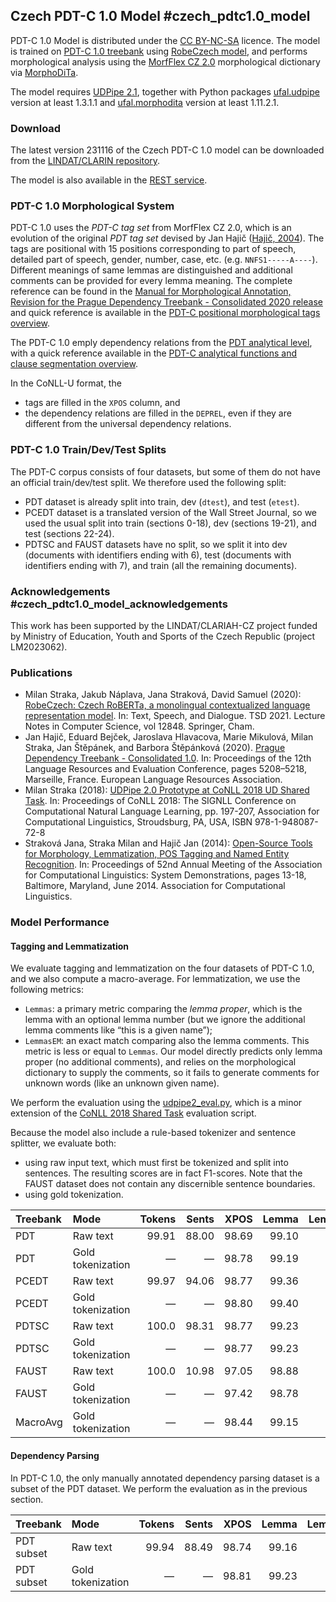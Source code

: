 ## Czech PDT-C 1.0 Model #czech_pdtc1.0_model

PDT-C 1.0 Model is distributed under the
[CC BY-NC-SA](https://creativecommons.org/licenses/by-nc-sa/4.0/) licence.
The model is trained on [PDT-C 1.0 treebank](https://hdl.handle.net/11234/1-3185)
using [RobeCzech model](https://hdl.handle.net/11234/1-3691), and performs
morphological analysis using the [MorfFlex CZ 2.0](https://hdl.handle.net/11234/1-4794)
morphological dictionary via [MorphoDiTa](https://ufal.mff.cuni.cz/morphodita).

The model requires [UDPipe 2.1](https://ufal.mff.cuni.cz/udpipe/2), together
with Python packages [ufal.udpipe](https://pypi.org/project/ufal.udpipe/)
version at least 1.3.1.1 and [ufal.morphodita](https://pypi.org/project/ufal.morphodita/)
version at least 1.11.2.1.

### Download

The latest version 231116 of the Czech PDT-C 1.0 model
can be downloaded from the [LINDAT/CLARIN repository](http://hdl.handle.net/11234/1-5293).

The model is also available in the [REST service](https://lindat.mff.cuni.cz/services/udpipe/).

### PDT-C 1.0 Morphological System

PDT-C 1.0 uses the _PDT-C tag set_ from MorfFlex CZ 2.0, which is an evolution
of the original _PDT tag set_ devised by Jan Hajič
([Hajič, 2004](https://books.google.cz/books?id=sB63AAAACAAJ)).
The tags are positional with 15 positions corresponding to part of speech,
detailed part of speech, gender, number, case, etc. (e.g. `NNFS1-----A----`).
Different meanings of same lemmas are distinguished and additional comments can
be provided for every lemma meaning. The complete reference can be found in the
[Manual for Morphological Annotation, Revision for the Prague Dependency
Treebank - Consolidated 2020 release](https://ufal.mff.cuni.cz/techrep/tr64.pdf)
and quick reference is available in the [PDT-C positional morphological tags
overview](https://ufal.mff.cuni.cz/pdt-c/publications/Appendix_M_Tags_2020.pdf).

The PDT-C 1.0 emply dependency relations from the [PDT analytical
level](https://ufal.mff.cuni.cz/pdt-c/publications/PDT20-a-man-en.pdf), with
a quick reference available in the [PDT-C analytical functions and clause
segmentation overview](http://ufal.mff.cuni.cz/pdt-c/publications/Appendix_A_Tags_2020.pdf).

In the CoNLL-U format, the
- tags are filled in the `XPOS` column, and
- the dependency relations are filled in the `DEPREL`, even if they are
  different from the universal dependency relations.

### PDT-C 1.0 Train/Dev/Test Splits

The PDT-C corpus consists of four datasets, but some of them do not have
an official train/dev/test split. We therefore used the following split:

- PDT dataset is already split into train, dev (`dtest`), and test (`etest`).
- PCEDT dataset is a translated version of the Wall Street Journal, so we used
  the usual split into train (sections 0-18), dev (sections 19-21), and test
  (sections 22-24).
- PDTSC and FAUST datasets have no split, so we split it into dev (documents
  with identifiers ending with 6), test (documents with identifiers ending with 7),
  and train (all the remaining documents).

### Acknowledgements #czech_pdtc1.0_model_acknowledgements

This work has been supported by the LINDAT/CLARIAH-CZ project funded by Ministry
of Education, Youth and Sports of the Czech Republic (project LM2023062).

### Publications

- Milan Straka, Jakub Náplava, Jana Straková, David Samuel (2020): [RobeCzech: Czech RoBERTa, a monolingual contextualized language representation model](https://doi.org/10.1007/978-3-030-83527-9_17). In: Text, Speech, and Dialogue. TSD 2021. Lecture Notes in Computer Science, vol 12848. Springer, Cham.
- Jan Hajič, Eduard Bejček, Jaroslava Hlavacova, Marie Mikulová, Milan Straka, Jan Štěpánek, and Barbora Štěpánková (2020). [Prague Dependency Treebank - Consolidated 1.0](https://aclanthology.org/2020.lrec-1.641.pdf). In: Proceedings of the 12th Language Resources and Evaluation Conference, pages 5208–5218, Marseille, France. European Language Resources Association.
- Milan Straka (2018): [UDPipe 2.0 Prototype at CoNLL 2018 UD Shared Task](https://www.aclweb.org/anthology/K18-2020/). In: Proceedings of CoNLL 2018: The SIGNLL Conference on Computational Natural Language Learning, pp. 197-207, Association for Computational Linguistics, Stroudsburg, PA, USA, ISBN 978-1-948087-72-8
- Straková Jana, Straka Milan and Hajič Jan (2014): [Open-Source Tools for Morphology, Lemmatization, POS Tagging and Named Entity Recognition](https://aclanthology.org/P14-5003/). In: Proceedings of 52nd Annual Meeting of the Association for Computational Linguistics: System Demonstrations, pages 13-18, Baltimore, Maryland, June 2014. Association for Computational Linguistics.

### Model Performance

#### Tagging and Lemmatization

We evaluate tagging and lemmatization on the four datasets of PDT-C 1.0,
and we also compute a macro-average. For lemmatization, we use the following
metrics:
- `Lemmas`: a primary metric comparing the _lemma proper_, which is the lemma
  with an optional lemma number (but we ignore the additional lemma comments
  like “this is a given name”);
- `LemmasEM`: an exact match comparing also the lemma comments. This metric is
  less or equal to `Lemmas`. Our model directly predicts only lemma proper (no
  additional comments), and relies on the morphological dictionary to supply the
  comments, so it fails to generate comments for unknown words (like an unknown
  given name).

We perform the evaluation using the
[udpipe2_eval.py](https://github.com/ufal/udpipe/blob/udpipe-2/udpipe2_eval.py),
which is a minor extension of the [CoNLL 2018 Shared
Task](https://universaldependencies.org/conll18/evaluation.html) evaluation
script.

Because the model also include a rule-based tokenizer and sentence splitter,
we evaluate both:
- using raw input text, which must first be tokenized and split into sentences.
  The resulting scores are in fact F1-scores. Note that the FAUST dataset does
  not contain any discernible sentence boundaries.
- using gold tokenization.

| Treebank | Mode              | Tokens | Sents | XPOS  | Lemma | LemmaEM |
|:---------|:------------------|-------:|------:|------:|------:|--------:|
| PDT      | Raw text          | 99.91  | 88.00 | 98.69 | 99.10 | 98.86   |
| PDT      | Gold tokenization | —      | —     | 98.78 | 99.19 | 98.96   |
| PCEDT    | Raw text          | 99.97  | 94.06 | 98.77 | 99.36 | 98.75   |
| PCEDT    | Gold tokenization | —      | —     | 98.80 | 99.40 | 98.78   |
| PDTSC    | Raw text          | 100.0  | 98.31 | 98.77 | 99.23 | 99.16   |
| PDTSC    | Gold tokenization | —      | —     | 98.77 | 99.23 | 99.16   |
| FAUST    | Raw text          | 100.0  | 10.98 | 97.05 | 98.88 | 98.43   |
| FAUST    | Gold tokenization | —      | —     | 97.42 | 98.78 | 98.30   |
| MacroAvg | Gold tokenization | —      | —     | 98.44 | 99.15 | 98.80   |

#### Dependency Parsing

In PDT-C 1.0, the only manually annotated dependency parsing dataset is a subset
of the PDT dataset. We perform the evaluation as in the previous section.

| Treebank   | Mode              | Tokens | Sents | XPOS  | Lemma | LemmaEM | UAS   | LAS   |
|:-----------|:------------------|-------:|------:|------:|------:|--------:|------:|------:|
| PDT subset | Raw text          | 99.94  | 88.49 | 98.74 | 99.16 | 98.97   | 93.45 | 90.32 |
| PDT subset | Gold tokenization | —      | —     | 98.81 | 99.23 | 99.03   | 94.41 | 91.48 |
